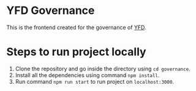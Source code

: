 # YFD Governance

This is the frontend created for the governance of [YFD](https://yfd.io).

# Steps to run project locally

1. Clone the repository and go inside the directory using `cd governance`.
2. Install all the dependencies using command `npm install`.
3. Run command `npm run start` to run project on `localhost:3000`.
